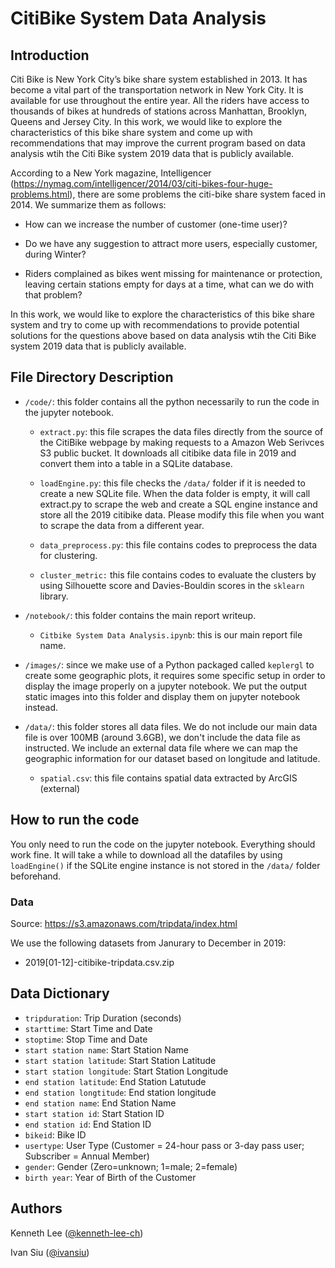 # CitiBike System Data Analysis

## Introduction

Citi Bike is New York City’s bike share system established in 2013. It has become a vital part of the transportation network in New York City. It is available for use throughout the entire year. All the riders have access to thousands of bikes at hundreds of stations across Manhattan, Brooklyn, Queens and Jersey City. In this work, we would like to explore the characteristics of this bike share system and come up with recommendations that may improve the current program based on data analysis wtih the Citi Bike system 2019 data that is publicly available.

According to a New York magazine, Intelligencer (https://nymag.com/intelligencer/2014/03/citi-bikes-four-huge-problems.html), there are some problems the citi-bike share system faced in 2014. We summarize them as follows:

* How can we increase the number of customer (one-time user)?

* Do we have any suggestion to attract more users, especially customer, during Winter?

* Riders complained as bikes went missing for maintenance or protection, leaving certain stations empty for days at a time, what can we do with that problem?

In this work, we would like to explore the characteristics of this bike share system and try to come up with recommendations to provide potential solutions for the questions above based on data analysis wtih the Citi Bike system 2019 data that is publicly available.

## File Directory Description

* `/code/`: this folder contains all the python necessarily to run the code in the jupyter notebook.
	
	* `extract.py`: this file scrapes the data files directly from the source of the CitiBike webpage by making requests to a Amazon Web Serivces S3 public bucket. It downloads all citibike data file in 2019 and convert them into a table in a SQLite database. 

	* `loadEngine.py`: this file checks the `/data/` folder if it is needed to create a new SQLite file. When the data folder is empty, it will call extract.py to scrape the web and create a SQL engine instance and store all the 2019 citibike data. Please modify this file when you want to scrape the data from a different year.

	* `data_preprocess.py`: this file contains codes to preprocess the data for clustering.

	* `cluster_metric:` this file contains codes to evaluate the clusters by using Silhouette score and Davies-Bouldin scores in the `sklearn` library.

* `/notebook/`: this folder contains the main report writeup.

	* `Citbike System Data Analysis.ipynb`: this is our main report file name. 

* `/images/`: since we make use of a Python packaged called `keplergl` to create some geographic plots, it requires some specific setup in order to display the image properly on a jupyter notebook. We put the output static images into this folder and display them on jupyter notebook instead. 

* `/data/`: this folder stores all data files. We do not include our main data file is over 100MB (around 3.6GB), we don't include the data file as instructed. We include an external data file where we can map the geographic information for our dataset based on longitude and latitude.

	* `spatial.csv`: this file contains spatial data extracted by ArcGIS (external)

## How to run the code

You only need to run the code on the jupyter notebook. Everything should work fine. It will take a while to download all the datafiles by using `loadEngine()` if the SQLite engine instance is not stored in the `/data/` folder beforehand. 


### Data

Source: https://s3.amazonaws.com/tripdata/index.html

We use the following datasets from Janurary to December in 2019:

* 2019[01-12]-citibike-tripdata.csv.zip


## Data Dictionary

* `tripduration`: Trip Duration (seconds)
* `starttime`: Start Time and Date
* `stoptime`: Stop Time and Date
* `start station name`: Start Station Name
* `start station latitude`: Start Station Latitude
* `start station longitude`: Start Station Longitude
* `end station latitude`: End Station Latutude 
* `end station longtitude`: End station longitude
* `end station name`: End Station Name
* `start station id`: Start Station ID
* `end station id`: End Station ID
* `bikeid`: Bike ID
* `usertype`: User Type (Customer = 24-hour pass or 3-day pass user; Subscriber = Annual Member)
* `gender`: Gender (Zero=unknown; 1=male; 2=female)
* `birth year`: Year of Birth of the Customer

##  Authors

Kenneth Lee ([@kenneth-lee-ch](https://github.com/kenneth-lee-ch))

Ivan Siu ([@ivansiu](https://github.com/ivansiu))




